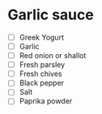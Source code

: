 # Garlic sauce

- [ ] Greek Yogurt
- [ ] Garlic
- [ ] Red onion or shallot
- [ ] Fresh parsley
- [ ] Fresh chives
- [ ] Black pepper
- [ ] Salt
- [ ] Paprika powder
